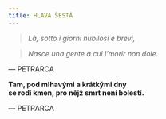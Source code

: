 ```yaml
---
title: HLAVA ŠESTÁ
---
```


> _Là, sotto i giorni nubilosi e brevi,_

> _Nasce una gente a cui l’morir non dole._

— PETRARCA

__Tam, pod mlhavými a krátkými dny  
se rodí kmen, pro nějž smrt není bolestí.__

— PETRARCA
